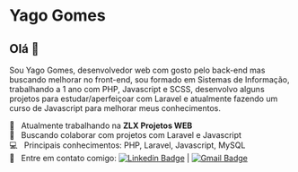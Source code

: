 # Yago Gomes

## Olá 👋
Sou Yago Gomes, desenvolvedor web com gosto pelo back-end mas buscando melhorar no front-end, sou formado em Sistemas de Informação, trabalhando a 1 ano com PHP, Javascript e SCSS, desenvolvo alguns projetos para estudar/aperfeiçoar com Laravel e atualmente fazendo um curso de Javascript para melhorar meus conhecimentos.

:rocket:  &nbsp; Atualmente trabalhando na **ZLX Projetos WEB**
 <br/> :purple_heart: &nbsp; Buscando colaborar com projetos com Laravel e Javascript
 <br/> :computer: &nbsp; Principais conhecimentos: PHP, Laravel, Javascript, MySQL
 <br/> :email: &nbsp; Entre em contato comigo: [![Linkedin Badge](https://img.shields.io/badge/-YagoGomes-blue?style=flat-square&logo=Linkedin&logoColor=white&link=https://www.linkedin.com/in/yagogomes/)](https://www.linkedin.com/in/yagogomes/) 
| 
[![Gmail Badge](https://img.shields.io/badge/-yagogomesc@gmail.com-c14438?style=flat-square&logo=Gmail&logoColor=white&link=mailto:yagogomesc@gmail.com)](mailto:yagogomesc@gmail.com)
